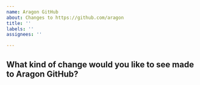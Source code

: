```yaml
---
name: Aragon GitHub
about: Changes to https://github.com/aragon
title: ''
labels: ''
assignees: ''

---
```


## What kind of change would you like to see made to Aragon GitHub?

